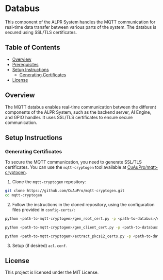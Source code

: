 # Databus

This component of the ALPR System handles the MQTT communication for real-time data transfer between various parts of the system. The databus is secured using SSL/TLS certificates.

## Table of Contents

- [Overview](#overview)
- [Prerequisites](#prerequisites)
- [Setup Instructions](#setup-instructions)
  - [Generating Certificates](#generating-certificates)
- [License](#license)

## Overview

The MQTT databus enables real-time communication between the different components of the ALPR System, such as the backend server, AI Engine, and GPIO handler. It uses SSL/TLS certificates to ensure secure communication.


## Setup Instructions

### Generating Certificates

To secure the MQTT communication, you need to generate SSL/TLS certificates. You can use the `mqtt-cryptogen` tool available at [CuAuPro/mqtt-cryptogen](https://github.com/CuAuPro/mqtt-cryptogen).

1. Clone the `mqtt-cryptogen` repository:

```bash
git clone https://github.com/CuAuPro/mqtt-cryptogen.git
cd mqtt-cryptogen
```

2. Follow the instructions in the cloned repository, using the configuration files provided in `config-certs/`:

```bash
python <path-to-mqtt-cryptogen>/gen_root_cert.py -p <path-to-databus>/config-certs/root_cert_req.json
```

```bash
python <path-to-mqtt-cryptogen>/gen_client_cert.py -p <path-to-databus>/config-certs/client_cert_req.json 
```

```bash
python <path-to-mqtt-cryptogen>/extract_pkcs12_certs.py -p <path-to-databus>/config-certs/extract_pkcs12_req.json
```
3. Setup (if desired) `acl.conf`.


## License <a id='license'></a>

This project is licensed under the MIT License.

